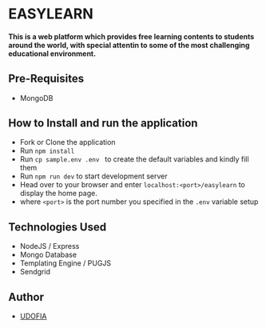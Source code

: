 # EASYLEARN

#### This is a web platform which provides free learning contents to students around the world, with special attentin to some of the most challenging educational environment.

## Pre-Requisites

- MongoDB

## How to Install and run the application

- Fork or Clone the application
- Run `npm install`
- Run `cp sample.env .env ` to create the default variables and kindly fill them
- Run `npm run dev` to start development server
- Head over to your browser and enter `localhost:<port>/easylearn` to display the home page.
- where `<port>` is the port number you specified in the `.env` variable setup

## Technologies Used

- NodeJS / Express
- Mongo Database
- Templating Engine / PUGJS
- Sendgrid

## Author

- [UDOFIA](https://github.com/udofia2)

